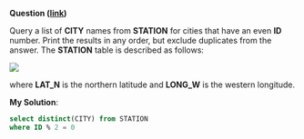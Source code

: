**Question ([link](https://www.hackerrank.com/challenges/weather-observation-station-3))**

Query a list of **CITY** names from **STATION** for cities that have an even **ID** number. Print the results in any order, but exclude duplicates from the answer.
The **STATION** table is described as follows:

![](https://s3.amazonaws.com/hr-challenge-images/9336/1449345840-5f0a551030-Station.jpg)

where **LAT\_N** is the northern latitude and **LONG\_W** is the western longitude.

**My Solution**:

```sql
select distinct(CITY) from STATION 
where ID % 2 = 0
```
